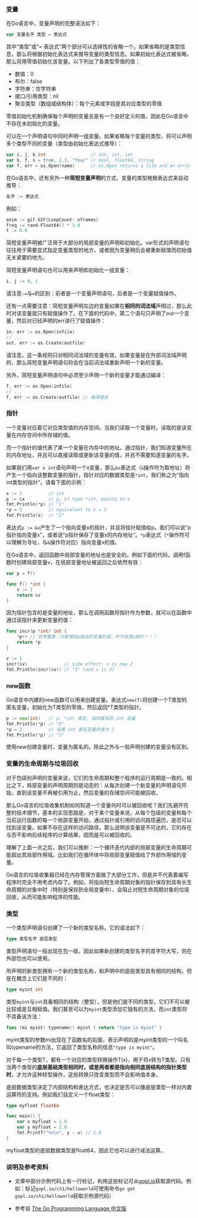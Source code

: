 
### 变量

在Go语言中，变量声明的完整语法如下：

```go
var 变量名字 类型 = 表达式
```

其中“类型”或“= 表达式”两个部分可以选择性的省略一个。如果省略的是类型信息，那么将根据初始化表达式来推导变量的类型信息。如果初始化表达式被省略，那么将用零值初始化该变量。以下列出了各类型零值的值：

- 数值：0
- 布尔：false
- 字符串：空字符串
- 接口/引用类型：nil
- 聚合类型（数组或结构体）：每个元素或字段是其对应类型的零值

零值初始化机制确保每个声明的变量总是有一个良好定义的值，因此在Go语言中不存在未初始化的变量。
<!--more-->

可以在一个声明语句中同时声明一组变量。如果省略每个变量的类型，将可以声明多个类型不同的变量（类型由初始化表达式推导）：

```go
var i, j, k int                 // int, int, int
var b, f, s = true, 2.3, "four" // bool, float64, string
var f, err = os.Open(name)      // os.Open returns a file and an error
```

在Go语言中，还有另外一种**简短变量声明**的方式，变量的类型根据表达式来自动推导：

```go
名字 := 表达式
```

例如：

```go
anim := gif.GIF{LoopCount: nframes}
freq := rand.Float64() * 3.0
t := 0.0
```

简短变量声明被广泛用于大部分的局部变量的声明和初始化。var形式的声明语句往往用于需要显式指定变量类型的地方，或者因为变量稍后会被重新赋值而初始值无关紧要的地方。

简短变量声明语句也可以用来声明和初始化一组变量：

```go
i, j := 0, 1
```

请注意`:=`与`=`的区别：前者是一个变量声明语句，后者是一个变量赋值操作。

还有一点需要注意：简短变量声明左边的变量如果在**相同的词法域**声明过，那么此时对该变量就只有赋值操作了。在下面的代码中，第二个语句只声明了out一个变量，然后对已经声明的err进行了赋值操作：

```go
in, err := os.Open(infile)
// ...
out, err := os.Create(outfile)
```

请注意，这一条规则只对相同词法域的变量有效，如果变量是在外部词法域声明的，那么简短变量声明语句将会在当前词法域重新声明一个新的变量。

另外，简短变量声明语句中必须至少声明一个新的变量才能通过编译：

```go
f, err := os.Open(infile)
// ...
f, err := os.Create(outfile) // 编译错误
```

### 指针

一个变量对应着它对应类型值的内存空间。当我们读取一个变量时，读取的是该变量在内存空间中所存储的值。

而一个指针的值代表了某一个变量在内存中的地址。通过指针，我们知道变量所在的内存地址，并且可以直接读取或更新该变量的值，并且不需要知道变量的名字。

如果我们用`var x int`语句声明一个x变量，那么`&x`表达式（`&`操作符为取地址）将产生一个指向该整数变量的指针，指针对应的数据类型是`*int`，我们称之为“指向int类型的指针”。请看下面的示例：

```go
x := 1          // int
p := &x         // p, of type *int, points to x
fmt.Println(*p) // "1"
*p = 2          // equivalent to x = 2
fmt.Println(x)  // "2"
```

表达式`p := &x`产生了一个指向变量x的指针，并且将指针赋值给p。我们可以说“p指针指向变量x”，或者说“p指针保存了变量x的内存地址”。`*p`表达式（`*`操作符可以理解为寻址，与`&`操作符对应）指向变量x的值。

在Go语言中，返回函数中局部变量的地址也是安全的。例如下面的代码，调用f函数时创建局部变量v，在局部变量地址被返回之后依然有效：

```go
var p = f()

func f() *int {
    v := 1
    return &v
}
```

因为指针包含的是变量的地址，那么在调用函数将指针作为参数，就可以在函数中通过该指针来更新变量的值：

```go
func incr(p *int) int {
    *p++ // 非常重要：只是增加p指向的变量的值，并不改变p指针！！！
    return *p
}

v := 1
incr(&v)              // side effect: v is now 2
fmt.Println(incr(&v)) // "3" (and v is 3)
```

### new函数

Go语言中内建的new函数可以用来创建变量。表达式`new(T)`将创建一个T类型的匿名变量，初始化为T类型的零值，然后返回*T类型的指针。

```go
p := new(int)   // p, *int 类型, 指向匿名的 int 变量
fmt.Println(*p) // "0"
*p = 2          // 设置 int 匿名变量的值为 2
fmt.Println(*p) // "2"
```

使用new创建变量时，变量为匿名的。除此之外与一般声明创建的变量没有区别。

### 变量的生命周期与垃圾回收

对于包级别声明的变量来说，它们的生命周期和整个程序的运行周期是一致的。相比之下，局部变量的声明周期则是动态的：从每次创建一个新变量的声明语句开始，直到该变量不再被引用为止，然后变量的存储空间可能被回收。

那么Go语言的垃圾收集机制如何知道一个变量何时可以被回收呢？我们先避开完整的技术细节，基本的实现思路是，对于某个变量来说，从每个包级的变量和每个当前运行函数的每一个局部变量开始，通过指针或引用的访问路径遍历，是否可以找到该变量。如果不存在这样的访问路径，那么说明该变量是不可达的，它的存在与否不影响后续程序的计算结果，因而是可以被回收的。

理解了上面一点之后，我们可以推断：一个循环迭代内部的局部变量的生命周期可能超出其局部作用域。比如我们在循环体中将局部变量赋值给了外部作用域的变量。

Go语言的垃圾收集器已经在内存管理方面做了大部分工作，但是并不代表着编写程序时完全不用考虑内存了。例如，将指向短生命周期对象的指针保存到具有长生命周期的对象中时（特别是保存到全局变量中），会阻止对短生命周期对象的垃圾回收，从而可能影响程序的性能。

### 类型

一个类型声明语句创建了一个新的类型名称。它的语法如下：

```go
type 类型名字 底层类型
```

类型声明语句一般出现在包一级，因此如果新创建的类型名字的首字符大写，则在外部包也可以使用。

所声明的新类型拥有一个新的类型名称，和声明中的底层类型具有相同的结构，但是在概念上它们是不同的：

```go
type myint int
```

类型`myint`与`int`具备相同的结构（整型），但是他们是不同的类型，它们不可以被比较或是互相赋值。我们甚至可以为`myint`类型添加它独有的方法，而`int`类型将不具备该方法：

```go
func (mi myint) typename() myint { return "type is myint" }
```

myint类型的参数mi出现在了函数名的前面，表示声明的是myint类型的一个叫名叫typename的方法，它返回了类型名称的信息`"type is myint"`。

对于每一个类型T，都有一个对应的类型转换操作T(x)，用于将x转为T类型。只有当两个类型的**底层基础类型相同时，或是两者都是指向相同底层结构的指针类型时**，才允许这种转型操作，这些转换只改变类型而不会影响值本身。

底层数据类型决定了内部结构和表达方式，也决定是否可以像底层类型一样对内置运算符的支持。例如我们自定义一个float类型：

```go
type myfloat float64

func main() {
    var x myfloat = 1.0
    var y myfloat = 2.0
    fmt.Printf("%v\n", y - x) // 1.0
}
```

myfloat类型的底层数据类型是float64，因此它也可以进行减法运算。

### 说明及参考资料

- 文章中部分示例代码上有一行标记，利用这些标记可从[gopl.io](http://www.gopl.io/)获取源代码。例如：标记`gopl.io/ch1/helloworld`可使用命令`go get gopl.io/ch1/helloworld`获取示例源代码）

- 参考自 [The Go Programming Language 中文版](https://legacy.gitbook.com/book/yar999/gopl-zh/details)